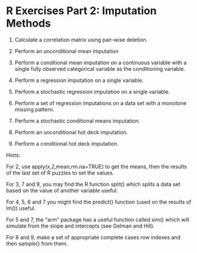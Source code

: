R Exercises Part 2: Imputation Methods
======================================

1.  Calculate a correlation matrix using pair-wise deletion.

2.  Perform an unconditional mean imputation

3.  Perform a conditional mean imputation on a continuous variable with
    a single fully observed categorical variable as the conditioning
    variable.

4.  Perform a regression imputation on a single variable.

5.  Perform a stochastic regression imputation on a single variable.

6.  Perform a set of regression imputations on a data set with a
    monotone missing pattern.

7.  Perform a stochastic conditional means imputation.

8.  Perform an unconditional hot deck imputation.

9.  Perform a conditional hot deck imputation.

Hints:

For 2, use apply(x,2,mean,rm.na=TRUE) to get the means, then the results
of the last set of R puzzles to set the values.

For 3, 7 and 9, you may find the R function split() which splits a data
set based on the value of another variable useful.

For 4, 5, 6 and 7 you might find the predict() function (used on the
results of lm()) useful.

For 5 and 7, the "arm" package has a useful function called sim() which
will simulate from the slope and intercepts (see Gelman and Hill).

For 8 and 9, make a set of appropriate complete cases row indexes and
then sample() from them.
